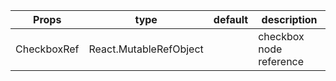 | Props       | type                   | default | description             |
| ----------- | ---------------------- | ------- | ----------------------- |
| CheckboxRef | React.MutableRefObject |         | checkbox node reference |
